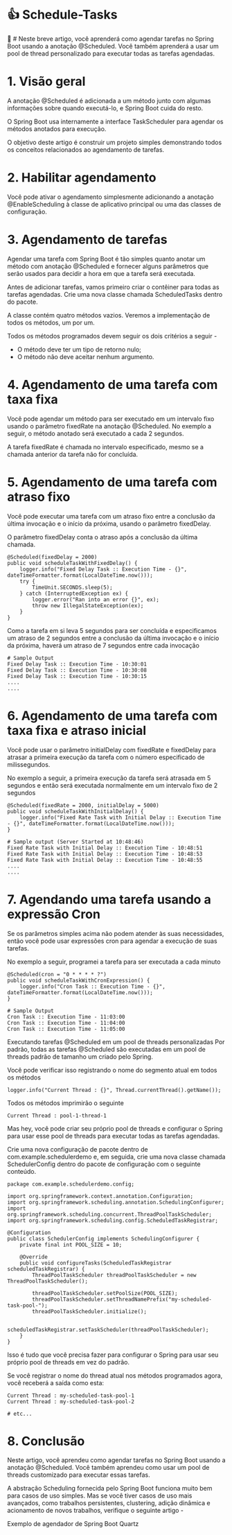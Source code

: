 # 👍 Schedule-Tasks
:date: # Neste breve artigo, você aprenderá como agendar tarefas no Spring Boot usando a anotação @Scheduled. Você também aprenderá a usar um pool de thread personalizado para executar todas as tarefas agendadas.

# 1. Visão geral

A anotação @Scheduled é adicionada a um método junto com algumas informações sobre quando executá-lo, e Spring Boot cuida do resto.

O Spring Boot usa internamente a interface TaskScheduler para agendar os métodos anotados para execução.

O objetivo deste artigo é construir um projeto simples demonstrando todos os conceitos relacionados ao agendamento de tarefas.

# 2. Habilitar agendamento
Você pode ativar o agendamento simplesmente adicionando a anotação @EnableScheduling à classe de aplicativo principal ou uma das classes de configuração.

# 3. Agendamento de tarefas
Agendar uma tarefa com Spring Boot é tão simples quanto anotar um método com anotação @Scheduled e fornecer alguns parâmetros que serão usados para decidir a hora em que a tarefa será executada.

Antes de adicionar tarefas, vamos primeiro criar o contêiner para todas as tarefas agendadas. Crie uma nova classe chamada ScheduledTasks dentro do pacote. 

A classe contém quatro métodos vazios. Veremos a implementação de todos os métodos, um por um.

Todos os métodos programados devem seguir os dois critérios a seguir -

- O método deve ter um tipo de retorno nulo;
- O método não deve aceitar nenhum argumento.

# 4. Agendamento de uma tarefa com taxa fixa
Você pode agendar um método para ser executado em um intervalo fixo usando o parâmetro fixedRate na anotação @Scheduled. No exemplo a seguir, o método anotado será executado a cada 2 segundos.

A tarefa fixedRate é chamada no intervalo especificado, mesmo se a chamada anterior da tarefa não for concluída.

# 5. Agendamento de uma tarefa com atraso fixo
Você pode executar uma tarefa com um atraso fixo entre a conclusão da última invocação e o início da próxima, usando o parâmetro fixedDelay.

O parâmetro fixedDelay conta o atraso após a conclusão da última chamada.

```
@Scheduled(fixedDelay = 2000)
public void scheduleTaskWithFixedDelay() {
    logger.info("Fixed Delay Task :: Execution Time - {}", dateTimeFormatter.format(LocalDateTime.now()));
    try {
        TimeUnit.SECONDS.sleep(5);
    } catch (InterruptedException ex) {
        logger.error("Ran into an error {}", ex);
        throw new IllegalStateException(ex);
    }
}
```

Como a tarefa em si leva 5 segundos para ser concluída e especificamos um atraso de 2 segundos entre a conclusão da última invocação e o início da próxima, haverá um atraso de 7 segundos entre cada invocação

```
# Sample Output
Fixed Delay Task :: Execution Time - 10:30:01
Fixed Delay Task :: Execution Time - 10:30:08
Fixed Delay Task :: Execution Time - 10:30:15
....
....
```

# 6. Agendamento de uma tarefa com taxa fixa e atraso inicial
Você pode usar o parâmetro initialDelay com fixedRate e fixedDelay para atrasar a primeira execução da tarefa com o número especificado de milissegundos.

No exemplo a seguir, a primeira execução da tarefa será atrasada em 5 segundos e então será executada normalmente em um intervalo fixo de 2 segundos

```
@Scheduled(fixedRate = 2000, initialDelay = 5000)
public void scheduleTaskWithInitialDelay() {
    logger.info("Fixed Rate Task with Initial Delay :: Execution Time - {}", dateTimeFormatter.format(LocalDateTime.now()));
}
```

```
# Sample output (Server Started at 10:48:46)
Fixed Rate Task with Initial Delay :: Execution Time - 10:48:51
Fixed Rate Task with Initial Delay :: Execution Time - 10:48:53
Fixed Rate Task with Initial Delay :: Execution Time - 10:48:55
....
....
```

# 7. Agendando uma tarefa usando a expressão Cron
Se os parâmetros simples acima não podem atender às suas necessidades, então você pode usar expressões cron para agendar a execução de suas tarefas.

No exemplo a seguir, programei a tarefa para ser executada a cada minuto

```
@Scheduled(cron = "0 * * * * ?")
public void scheduleTaskWithCronExpression() {
    logger.info("Cron Task :: Execution Time - {}", dateTimeFormatter.format(LocalDateTime.now()));
}
```

```
# Sample Output
Cron Task :: Execution Time - 11:03:00
Cron Task :: Execution Time - 11:04:00
Cron Task :: Execution Time - 11:05:00
```

Executando tarefas @Scheduled em um pool de threads personalizadas
Por padrão, todas as tarefas @Scheduled são executadas em um pool de threads padrão de tamanho um criado pelo Spring.

Você pode verificar isso registrando o nome do segmento atual em todos os métodos

```
logger.info("Current Thread : {}", Thread.currentThread().getName());
```

Todos os métodos imprimirão o seguinte

```
Current Thread : pool-1-thread-1
```

Mas hey, você pode criar seu próprio pool de threads e configurar o Spring para usar esse pool de threads para executar todas as tarefas agendadas.

Crie uma nova configuração de pacote dentro de com.example.schedulerdemo e, em seguida, crie uma nova classe chamada SchedulerConfig dentro do pacote de configuração com o seguinte conteúdo.

```
package com.example.schedulerdemo.config;

import org.springframework.context.annotation.Configuration;
import org.springframework.scheduling.annotation.SchedulingConfigurer;
import org.springframework.scheduling.concurrent.ThreadPoolTaskScheduler;
import org.springframework.scheduling.config.ScheduledTaskRegistrar;

@Configuration
public class SchedulerConfig implements SchedulingConfigurer {
    private final int POOL_SIZE = 10;

    @Override
    public void configureTasks(ScheduledTaskRegistrar scheduledTaskRegistrar) {
        ThreadPoolTaskScheduler threadPoolTaskScheduler = new ThreadPoolTaskScheduler();

        threadPoolTaskScheduler.setPoolSize(POOL_SIZE);
        threadPoolTaskScheduler.setThreadNamePrefix("my-scheduled-task-pool-");
        threadPoolTaskScheduler.initialize();

        scheduledTaskRegistrar.setTaskScheduler(threadPoolTaskScheduler);
    }
}
```

Isso é tudo que você precisa fazer para configurar o Spring para usar seu próprio pool de threads em vez do padrão.

Se você registrar o nome do thread atual nos métodos programados agora, você receberá a saída como esta:

```
Current Thread : my-scheduled-task-pool-1
Current Thread : my-scheduled-task-pool-2

# etc...
```

# 8. Conclusão
Neste artigo, você aprendeu como agendar tarefas no Spring Boot usando a anotação @Scheduled. Você também aprendeu como usar um pool de threads customizado para executar essas tarefas.

A abstração Scheduling fornecida pelo Spring Boot funciona muito bem para casos de uso simples. Mas se você tiver casos de uso mais avançados, como trabalhos persistentes, clustering, adição dinâmica e acionamento de novos trabalhos, verifique o seguinte artigo -

Exemplo de agendador de Spring Boot Quartz
